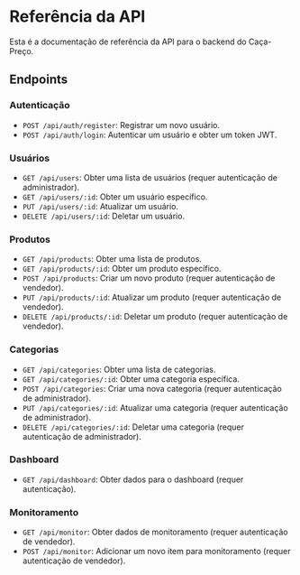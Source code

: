 # Referência da API

Esta é a documentação de referência da API para o backend do Caça-Preço.

## Endpoints

### Autenticação

- `POST /api/auth/register`: Registrar um novo usuário.
- `POST /api/auth/login`: Autenticar um usuário e obter um token JWT.

### Usuários

- `GET /api/users`: Obter uma lista de usuários (requer autenticação de administrador).
- `GET /api/users/:id`: Obter um usuário específico.
- `PUT /api/users/:id`: Atualizar um usuário.
- `DELETE /api/users/:id`: Deletar um usuário.

### Produtos

- `GET /api/products`: Obter uma lista de produtos.
- `GET /api/products/:id`: Obter um produto específico.
- `POST /api/products`: Criar um novo produto (requer autenticação de vendedor).
- `PUT /api/products/:id`: Atualizar um produto (requer autenticação de vendedor).
- `DELETE /api/products/:id`: Deletar um produto (requer autenticação de vendedor).

### Categorias

- `GET /api/categories`: Obter uma lista de categorias.
- `GET /api/categories/:id`: Obter uma categoria específica.
- `POST /api/categories`: Criar uma nova categoria (requer autenticação de administrador).
- `PUT /api/categories/:id`: Atualizar uma categoria (requer autenticação de administrador).
- `DELETE /api/categories/:id`: Deletar uma categoria (requer autenticação de administrador).

### Dashboard

- `GET /api/dashboard`: Obter dados para o dashboard (requer autenticação).

### Monitoramento

- `GET /api/monitor`: Obter dados de monitoramento (requer autenticação de vendedor).
- `POST /api/monitor`: Adicionar um novo item para monitoramento (requer autenticação de vendedor).
